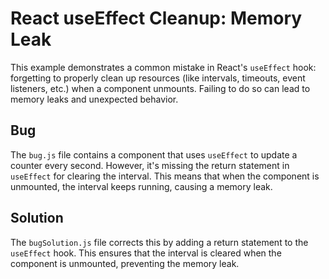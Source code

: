 # React useEffect Cleanup: Memory Leak

This example demonstrates a common mistake in React's `useEffect` hook: forgetting to properly clean up resources (like intervals, timeouts, event listeners, etc.) when a component unmounts.  Failing to do so can lead to memory leaks and unexpected behavior.

## Bug
The `bug.js` file contains a component that uses `useEffect` to update a counter every second. However, it's missing the return statement in `useEffect` for clearing the interval.  This means that when the component is unmounted, the interval keeps running, causing a memory leak.

## Solution
The `bugSolution.js` file corrects this by adding a return statement to the `useEffect` hook. This ensures that the interval is cleared when the component is unmounted, preventing the memory leak.